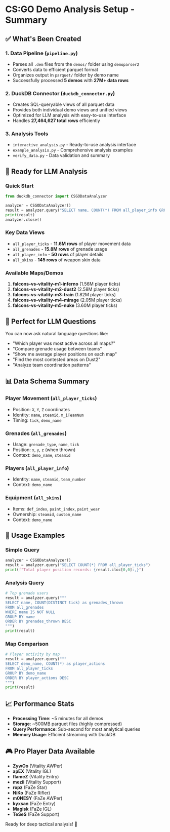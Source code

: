 # CS:GO Demo Analysis Setup - Summary

## ✅ What's Been Created

### 1. Data Pipeline (`pipeline.py`)
- Parses all `.dem` files from the `demos/` folder using `demoparser2`
- Converts data to efficient parquet format
- Organizes output in `parquet/` folder by demo name
- Successfully processed **5 demos** with **27M+ data rows**

### 2. DuckDB Connector (`duckdb_connector.py`)
- Creates SQL-queryable views of all parquet data  
- Provides both individual demo views and unified views
- Optimized for LLM analysis with easy-to-use interface
- Handles **27,464,627 total rows** efficiently

### 3. Analysis Tools
- `interactive_analysis.py` - Ready-to-use analysis interface
- `example_analysis.py` - Comprehensive analysis examples  
- `verify_data.py` - Data validation and summary

## 🎯 Ready for LLM Analysis

### Quick Start
```python
from duckdb_connector import CSGODataAnalyzer

analyzer = CSGODataAnalyzer()
result = analyzer.query("SELECT name, COUNT(*) FROM all_player_info GROUP BY name")
print(result)
analyzer.close()
```

### Key Data Views
- `all_player_ticks` - **11.6M rows** of player movement data
- `all_grenades` - **15.8M rows** of grenade usage  
- `all_player_info` - **50 rows** of player details
- `all_skins` - **145 rows** of weapon skin data

### Available Maps/Demos
1. **falcons-vs-vitality-m1-inferno** (1.56M player ticks)
2. **falcons-vs-vitality-m2-dust2** (2.58M player ticks)  
3. **falcons-vs-vitality-m3-train** (1.82M player ticks)
4. **falcons-vs-vitality-m4-mirage** (2.05M player ticks)
5. **falcons-vs-vitality-m5-nuke** (3.60M player ticks)

## 🤖 Perfect for LLM Questions

You can now ask natural language questions like:
- "Which player was most active across all maps?"
- "Compare grenade usage between teams"
- "Show me average player positions on each map"
- "Find the most contested areas on Dust2"
- "Analyze team coordination patterns"

## 📊 Data Schema Summary

### Player Movement (`all_player_ticks`)
- Position: `X`, `Y`, `Z` coordinates
- Identity: `name`, `steamid`, `m_iTeamNum`  
- Timing: `tick`, `demo_name`

### Grenades (`all_grenades`)
- Usage: `grenade_type`, `name`, `tick`
- Position: `x`, `y`, `z` (when thrown)
- Context: `demo_name`, `steamid`

### Players (`all_player_info`)
- Identity: `name`, `steamid`, `team_number`
- Context: `demo_name`

### Equipment (`all_skins`)
- Items: `def_index`, `paint_index`, `paint_wear`
- Ownership: `steamid`, `custom_name`
- Context: `demo_name`

## 🚀 Usage Examples

### Simple Query
```python
analyzer = CSGODataAnalyzer()
result = analyzer.query("SELECT COUNT(*) FROM all_player_ticks")
print(f"Total player position records: {result.iloc[0,0]:,}")
```

### Analysis Query  
```python
# Top grenade users
result = analyzer.query("""
SELECT name, COUNT(DISTINCT tick) as grenades_thrown
FROM all_grenades 
WHERE name IS NOT NULL
GROUP BY name 
ORDER BY grenades_thrown DESC
""")
print(result)
```

### Map Comparison
```python
# Player activity by map
result = analyzer.query("""
SELECT demo_name, COUNT(*) as player_actions
FROM all_player_ticks
GROUP BY demo_name
ORDER BY player_actions DESC
""")  
print(result)
```

## 📈 Performance Stats
- **Processing Time**: ~5 minutes for all demos
- **Storage**: ~500MB parquet files (highly compressed)
- **Query Performance**: Sub-second for most analytical queries
- **Memory Usage**: Efficient streaming with DuckDB

## 🎮 Pro Player Data Available
- **ZywOo** (Vitality AWPer) 
- **apEX** (Vitality IGL)
- **flameZ** (Vitality Entry)
- **mezii** (Vitality Support)
- **ropz** (FaZe Star)
- **NiKo** (FaZe Rifler)  
- **m0NESY** (FaZe AWPer)
- **kyxsan** (FaZe Entry)
- **Magisk** (FaZe IGL)
- **TeSeS** (FaZe Support)

Ready for deep tactical analysis! 🎯

